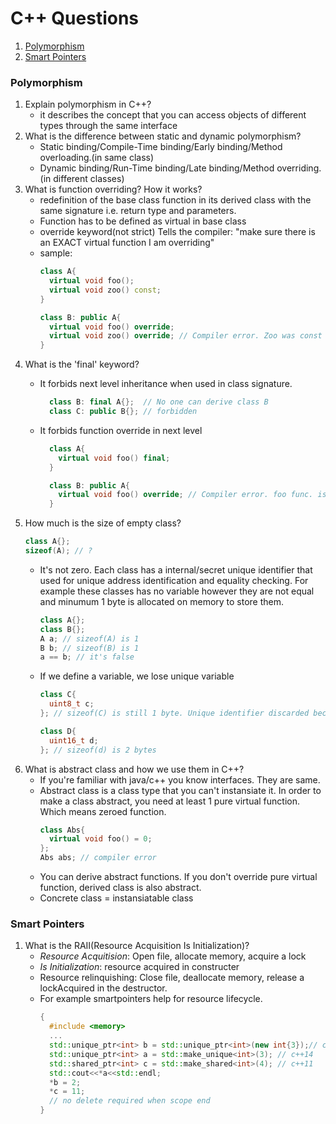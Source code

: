# C++ Questions

1. [Polymorphism](#poly)
2. [Smart Pointers](#smartptr)

### <a name="poly">Polymorphism

  1. Explain polymorphism in C++?
      - it describes the concept that you can access objects of different types through the same interface
  2. What is the difference between static and dynamic polymorphism?
      - Static binding/Compile-Time binding/Early binding/Method overloading.(in same class)
      - Dynamic binding/Run-Time binding/Late binding/Method overriding.(in different classes)
  3. What is function overriding? How it works?
      - redefinition of the base class function in its derived class with the same signature i.e. return type and parameters.
      - Function has to be defined as virtual in base class
      - override keyword(not strict) Tells the compiler: "make sure there is an EXACT virtual function I am overriding"
      - sample:
        ```c++
        class A{
          virtual void foo();
          virtual void zoo() const;
        }

        class B: public A{
          virtual void foo() override;
          virtual void zoo() override; // Compiler error. Zoo was const
        }
        ```
  4. What is the 'final' keyword?
      - It forbids next level inheritance when used in class signature.

        ```c++
          class B: final A{};  // No one can derive class B
          class C: public B{}; // forbidden
        ```

     - It forbids function override in next level
        ```c++
          class A{
            virtual void foo() final;
          }

          class B: public A{
            virtual void foo() override; // Compiler error. foo func. is guarded
          }
        ```
  5. How much is the size of empty class?
      ```c++
      class A{};
      sizeof(A); // ?
      ```
      - It's not zero. Each class has a internal/secret unique identifier that used for unique address identification and equality checking. For example these classes has no variable however they are not equal and minumum 1 byte is allocated on memory to store them.
        ```c++
        class A{};
        class B{};
        A a; // sizeof(A) is 1
        B b; // sizeof(B) is 1
        a == b; // it's false
        ```
      - If we define a variable, we lose unique variable
        ```c++
        class C{
          uint8_t c;
        }; // sizeof(C) is still 1 byte. Unique identifier discarded because of internal member

        class D{
          uint16_t d;
        }; // sizeof(d) is 2 bytes
        ```
  6. What is abstract class and how we use them in C++?
      - If you're familiar with java/c++ you know interfaces. They are same.
      - Abstract class is a class type that you can't instansiate it. In order to make a class abstract, you need at least 1 pure virtual function. Which means zeroed function.
        ```c++
        class Abs{
          virtual void foo() = 0;
        };
        Abs abs; // compiler error
        ```
      - You can derive abstract functions. If you don't override pure virtual function, derived class is also abstract.
      - Concrete class = instansiatable class

### <a name="smartptr">Smart Pointers
  1. What is the RAII(Resource Acquisition Is Initialization)?
      - *Resource Acquitision*: Open file, allocate memory, acquire a lock
      - *Is Initialization*: resource acquired in constructer
      - Resource relinquishing: Close file, deallocate memory, release a lockAcquired in the destructor.
      - For example smartpointers help for resource lifecycle.
        ```c++
        {
          #include <memory>
          ...
          std::unique_ptr<int> b = std::unique_ptr<int>(new int{3});// c++11
          std::unique_ptr<int> a = std::make_unique<int>(3); // c++14
          std::shared_ptr<int> c = std::make_shared<int>(4); // c++11
          std::cout<<*a<<std::endl;
          *b = 2;
          *c = 11;
          // no delete required when scope end
        }
        ```